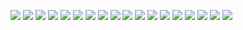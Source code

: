 ![](md/Diapositive1.PNG)
![](md/Diapositive2.PNG)
![](md/Diapositive3.PNG)
![](md/Diapositive4.PNG)
![](md/Diapositive5.PNG)
![](md/Diapositive6.PNG)
![](md/Diapositive7.PNG)
![](md/Diapositive8.PNG)
![](md/Diapositive9.PNG)
![](md/Diapositive10.PNG)
![](md/Diapositive11.PNG)
![](md/Diapositive12.PNG)
![](md/Diapositive13.PNG)
![](md/Diapositive14.PNG)
![](md/Diapositive15.PNG)
![](md/Diapositive16.PNG)
![](md/Diapositive17.PNG)
![](md/Diapositive18.PNG)
